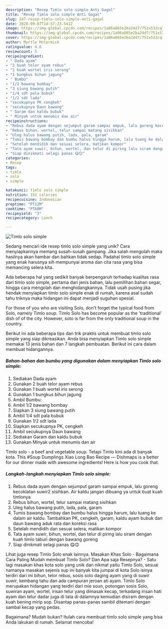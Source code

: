 ```yaml
---
description: "Resep Timlo solo simple Anti Gagal"
title: "Resep Timlo solo simple Anti Gagal"
slug: 247-resep-timlo-solo-simple-anti-gagal
date: 2020-09-07T14:57:23.541Z
image: https://img-global.cpcdn.com/recipes/1a86a865e2ba24d7/751x532cq70/timlo-solo-simple-foto-resep-utama.jpg
thumbnail: https://img-global.cpcdn.com/recipes/1a86a865e2ba24d7/751x532cq70/timlo-solo-simple-foto-resep-utama.jpg
cover: https://img-global.cpcdn.com/recipes/1a86a865e2ba24d7/751x532cq70/timlo-solo-simple-foto-resep-utama.jpg
author: Myrtle McCormick
ratingvalue: 4.6
reviewcount: 5
recipeingredient:
- " Dada ayam"
- "2 buah telor ayam rebus"
- "1 buah wortel iris serong"
- "1 bungkus bihun jagung"
- " Bumbu"
- "1/2 bawang bombay"
- "3 siung bawang putih"
- "1/4 sdt pala bubuk"
- "1/2 sdt lada"
- "secukupnya PK cengkeh"
- "secukupnya Daun bawang"
- " Garam dan kaldu bubuk"
- " Minyak untuk menumis dan air"
recipeinstructions:
- "Rebus dada ayam dengan sejumput garam sampai empuk, lalu goreng kecoklatan suwir2 sisihkan. Air kaldu jangan dibuang ya untuk buat kuah timlonya"
- "Rebus bihun, wortel, telur sampai matang sisihkan"
- "Uleg halus bawang putih, lada, pala, garam"
- "Tumis bawang bombay dan bumbu halus hingga harum, lalu tuang ke dalam air kaldu. Tambahkan PK, cengkeh, garam, kaldu ayam bubuk dan daun bawang aduk rata dan koreksi rasa"
- "Setelah mendidih dan sesuai selera, matikan kompor"
- "Tata ayam suwir, bihun, wortel, dan telur di piring lalu siram dengan kuah timlo taburi dengan bawang goreng"
- "Siap dinikmati selagi panas 😋😊"
categories:
- Resep
tags:
- timlo
- solo
- simple

katakunci: timlo solo simple 
nutrition: 151 calories
recipecuisine: Indonesian
preptime: "PT12M"
cooktime: "PT60M"
recipeyield: "3"
recipecategory: Lunch

---
```



![Timlo solo simple](https://img-global.cpcdn.com/recipes/1a86a865e2ba24d7/751x532cq70/timlo-solo-simple-foto-resep-utama.jpg)

Sedang mencari ide resep timlo solo simple yang unik? Cara menyiapkannya memang susah-susah gampang. Jika salah mengolah maka hasilnya akan hambar dan bahkan tidak sedap. Padahal timlo solo simple yang enak harusnya sih mempunyai aroma dan cita rasa yang bisa memancing selera kita.

Ada beberapa hal yang sedikit banyak berpengaruh terhadap kualitas rasa dari timlo solo simple, pertama dari jenis bahan, lalu pemilihan bahan segar, hingga cara mengolah dan menghidangkannya. Tidak usah pusing jika hendak menyiapkan timlo solo simple enak di rumah, karena asal sudah tahu triknya maka hidangan ini dapat menjadi suguhan spesial.

For those of you who are visiting Solo, don&#39;t forget the typical food from Solo, namely Timlo soup. Timlo Solo has become popular as the &#39;traditional&#39; dish of of the city. However, soto is far from the only traditional soup in the country.


Berikut ini ada beberapa tips dan trik praktis untuk membuat timlo solo simple yang siap dikreasikan. Anda bisa menyiapkan Timlo solo simple memakai 13 jenis bahan dan 7 langkah pembuatan. Berikut ini cara dalam membuat hidangannya.

<!--inarticleads1-->

##### Bahan-bahan dan bumbu yang digunakan dalam menyiapkan Timlo solo simple:

1. Sediakan  Dada ayam
1. Gunakan 2 buah telor ayam rebus
1. Gunakan 1 buah wortel iris serong
1. Gunakan 1 bungkus bihun jagung
1. Ambil  Bumbu:
1. Ambil 1/2 bawang bombay
1. Siapkan 3 siung bawang putih
1. Ambil 1/4 sdt pala bubuk
1. Gunakan 1/2 sdt lada
1. Siapkan secukupnya PK, cengkeh
1. Ambil secukupnya Daun bawang
1. Sediakan  Garam dan kaldu bubuk
1. Gunakan  Minyak untuk menumis dan air


Timlo solo - a beef and vegetable soup. Tetapi Timlo kini ada di banyak kota. This #Soup Dumplings Xiao Long Bao Recipe — Dishmaps is a better for our dinner made with awesome ingredients! Here is how you cook that. 

<!--inarticleads2-->

##### Langkah-langkah menyiapkan Timlo solo simple:

1. Rebus dada ayam dengan sejumput garam sampai empuk, lalu goreng kecoklatan suwir2 sisihkan. Air kaldu jangan dibuang ya untuk buat kuah timlonya
1. Rebus bihun, wortel, telur sampai matang sisihkan
1. Uleg halus bawang putih, lada, pala, garam
1. Tumis bawang bombay dan bumbu halus hingga harum, lalu tuang ke dalam air kaldu. Tambahkan PK, cengkeh, garam, kaldu ayam bubuk dan daun bawang aduk rata dan koreksi rasa
1. Setelah mendidih dan sesuai selera, matikan kompor
1. Tata ayam suwir, bihun, wortel, dan telur di piring lalu siram dengan kuah timlo taburi dengan bawang goreng
1. Siap dinikmati selagi panas 😋😊


Lihat juga resep Timlo Solo enak lainnya. Masakan Khas Solo - Bagaimana Cara Paling Mudah membuat Timlo Solo? Dan Apa saja Resepnya? - Satu lagi masakan khas kota solo yang unik dan nikmat yaitu Timlo Solo, sesuai namanya masakan sejenis sup ini banyak kita jumpai di kota Solo isinya terdiri dari mi bihun, telor rebus, sosis solo daging ayam yang di suwir suwir, kembang tahu dan ada campuran jeroan ati ayam. Timlo Solo merupakan hidangan yang terdiri dari mie soun, potongan sosis Solo, suwiran ayam, wortel, irisan telur yang dimasak kecap, terkadang irisan hati ayam dan telur dadar juga di tata di dalamnya kemudian disiram dengan kuah bening mirip sop. Disantap panas-panas sambil ditemani dengan sambal kecap yang pedas. 

Bagaimana? Mudah bukan? Itulah cara membuat timlo solo simple yang bisa Anda lakukan di rumah. Selamat mencoba!
